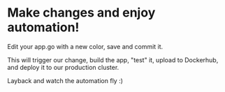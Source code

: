 # Make changes and enjoy automation!

Edit your app.go with a new color, save and commit it. 

This will trigger our change, build the app, "test" it, upload to Dockerhub, and deploy it to our production cluster. 

Layback and watch the automation fly :)